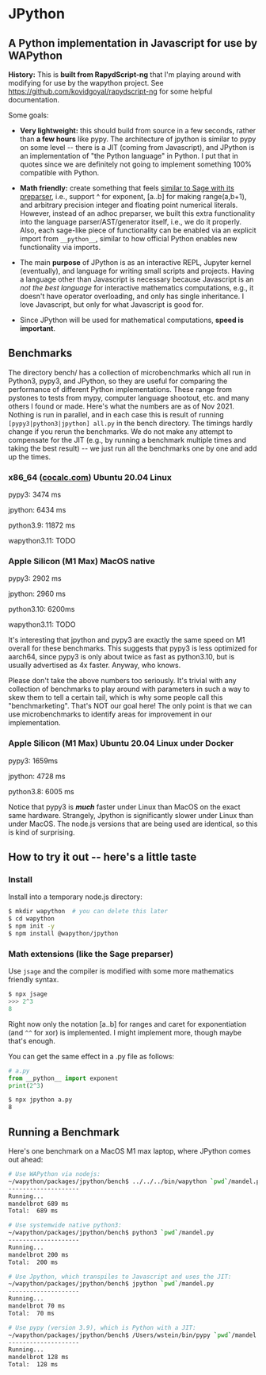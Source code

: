 # JPython

## A Python implementation in Javascript for use by WAPython

**History:** This is **built from RapydScript-ng** that I'm playing around with modifying for use by the wapython project. See https://github.com/kovidgoyal/rapydscript-ng for some helpful documentation.

Some goals:

- **Very lightweight:** this should build from source in a few seconds, rather than **a few hours** like pypy.  The architecture of jpython is similar to pypy on some level \-\- there is a JIT \(coming from Javascript\), and JPython is an implementation of "the Python language" in Python.    I put that in quotes since we are definitely not going to implement something 100% compatible with Python.

- **Math friendly:** create something that feels [similar to Sage with its preparser](https://doc.sagemath.org/html/en/reference/repl/sage/repl/preparse.html), i.e., support ^ for exponent, \[a..b\] for making range\(a,b\+1\), and arbitrary precision integer and floating point numerical literals.  However, instead of an adhoc preparser, we built this extra functionality into the language parser/AST/generator itself, i.e., we do it properly.  Also, each sage\-like piece of functionality can be enabled via an explicit import from `__python__`, similar to how official Python enables new functionality via imports.

- The main **purpose** of JPython is as an interactive REPL, Jupyter kernel \(eventually\), and language for writing small scripts and projects.  Having a language other than Javascript is necessary because Javascript is an _not the best language_ for interactive mathematics computations, e.g., it doesn't have operator overloading, and only has single inheritance.  I love Javascript, but only for what Javascript is good for.

- Since JPython will be used for mathematical computations, **speed is important**.

## Benchmarks

The directory bench/ has a collection of microbenchmarks which all run in Python3, pypy3, and JPython, so they are useful for comparing the performance of different Python implementations.  These range from pystones to tests from mypy, computer language shootout, etc. and many others I found or made. Here's what the numbers are as of Nov 2021.  Nothing is run in parallel, and in each case this is result of running `[pypy3|python3|jpython] all.py`  in the bench directory.  The timings hardly change if you rerun the benchmarks.  We do not make any attempt to compensate for the JIT (e.g., by running a benchmark multiple times and taking the best result) -- we just run all the benchmarks one by one and add up the times.

### x86\_64 ([cocalc.com](http://cocalc.com)) Ubuntu 20.04 Linux

pypy3: 3474 ms

jpython: 6434 ms

python3.9: 11872 ms

wapython3.11: TODO

### Apple Silicon (M1 Max) MacOS native

pypy3: 2902 ms

jpython: 2960 ms

python3.10: 6200ms

wapython3.11: TODO

It's interesting that jpython and pypy3 are exactly the same speed on M1 overall for these benchmarks.  This suggests that pypy3 is less optimized for aarch64, since pypy3 is only about twice as fast as python3.10, but is usually advertised as 4x faster.  Anyway, who knows.

Please don't take the above numbers too seriously.  It's trivial with any collection of benchmarks to play around with parameters in such a way to skew them to tell a certain tail, which is why some people call this "benchmarketing".  That's NOT our goal here!  The only point is that we can use microbenchmarks to identify areas for improvement in our implementation.

### Apple Silicon (M1 Max) Ubuntu 20.04 Linux under Docker

pypy3: 1659ms

jpython: 4728 ms

python3.8: 6005 ms

Notice that pypy3 is _**much**_ faster under Linux than MacOS on the exact same hardware.  Strangely, Jpython is significantly slower under Linux than under MacOS.  The node.js versions that are being used are identical, so this is kind of surprising.

## How to try it out -- here's a little taste

### Install

Install into a temporary node.js directory:

```bash
$ mkdir wapython  # you can delete this later
$ cd wapython
$ npm init -y
$ npm install @wapython/jpython
```

### Math extensions \(like the Sage preparser\)

Use `jsage` and the compiler is modified with some more
mathematics friendly syntax.

```python
$ npx jsage
>>> 2^3
8
```

Right now only the notation [a..b] for ranges and caret for exponentiation (and
`^^` for xor) is implemented. I might implement more, though maybe that's enough.

You can get the same effect in a .py file as follows:

```python
# a.py
from __python__ import exponent
print(2^3)
```

```bash
$ npx jpython a.py
8
```

## Running a Benchmark

Here's one benchmark on a MacOS M1 max laptop, where JPython comes out ahead:

```sh
# Use WAPython via nodejs:
~/wapython/packages/jpython/bench$ ../../../bin/wapython `pwd`/mandel.py
--------------------
Running... 
mandelbrot 689 ms
Total:  689 ms

# Use systemwide native python3:
~/wapython/packages/jpython/bench$ python3 `pwd`/mandel.py
--------------------
Running... 
mandelbrot 200 ms
Total:  200 ms

# Use Jpython, which transpiles to Javascript and uses the JIT:
~/wapython/packages/jpython/bench$ jpython `pwd`/mandel.py
--------------------
Running... 
mandelbrot 70 ms
Total:  70 ms

# Use pypy (version 3.9), which is Python with a JIT:
~/wapython/packages/jpython/bench$ /Users/wstein/bin/pypy `pwd`/mandel.py
--------------------
Running... 
mandelbrot 128 ms
Total:  128 ms
```

